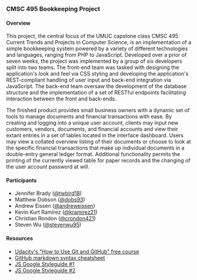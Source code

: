 ### CMSC 495 Bookkeeping Project ###

#### Overview ####

This project, the central focus of the UMUC capstone class CMSC 495 Current Trends and Projects in Computer Science, is an implementation of a simple bookkeeping system powered by a variety of different technologies and languages, ranging from PHP to JavaScript. Developed over a prior of seven weeks, the project was implemented by a group of six developers split into two teams. The front-end team was tasked with designing the application's look and feel via CSS styling and developing the application's REST-compliant handling of user input and back-end integration via JavaScript. The back-end team oversaw the development of the database structure and the implementation of a set of RESTful endpoints facilitating interaction between the front and back-ends.

The finished product provides small business owners with a dynamic set of tools to manage documents and financial transactions with ease. By creating and logging into a unique user account, clients may input new customers, vendors, documents, and financial accounts and view their extant entries in a set of tables located in the interface dashboard. Users may view a collated overview listing of their documents or choose to look at the specific financial transactions that make up individual documents in a double-entry general ledger format. Additional functionality permits the printing of the currently viewed table for paper records and the changing of the user account password at will.

#### Participants ####

* Jennifer Brady ([@twbird18](https://github.com/twbird18))
* Matthew Dobson ([@dobs93](https://github.com/dobs93))
* Andrew Eissen ([@andreweissen](https://github.com/andreweissen))
* Kevin Kurt Ramirez ([@kramirez21](https://github.com/kramirez21))
* Christian Rondon ([@crondon421](https://github.com/crondon421))
* Steven Wu ([@stevenwu95](https://github.com/stevenwu95))

#### Resources ####

* [Udacity's "How to Use Git and GitHub" free course](https://www.udacity.com/course/how-to-use-git-and-github--ud775)
* [GitHub markdown syntax cheatsheet](https://github.com/tchapi/markdown-cheatsheet/blob/master/README.md)
* [JS Google Styleguide #1](https://google.github.io/styleguide/jsguide.html)
* [JS Google Styleguide #2](https://google.github.io/styleguide/javascriptguide.xml)